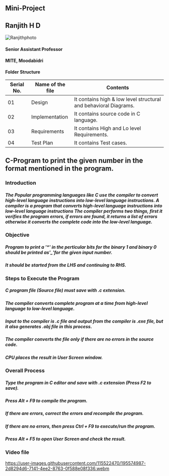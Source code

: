 ## Mini-Project

## Ranjith H D
![Ranjithphoto](https://user-images.githubusercontent.com/115522470/195775291-00e5c0d6-64d4-45fc-adb0-db39a1b8b4a2.jpg)
#### Senior Assistant Professor
#### MITE, Moodabidri

**Folder Structure**

| Serial No. | Name of the file | Contents |
| --- | --- | --- |
| 01 | Design | It contains high & low level structural and behavioral Diagrams. |
| 02 | Implementation | It contains source code in C language. |
| 03 | Requirements | It contains High and Lo level Requirements. |
| 04 | Test Plan | It contains Test cases. |

## C-Program to print the given number in the format mentioned in the program.

### Introduction
##### The Popular programming languages like C use the compiler to convert high-level language instructions into low-level language instructions. A compiler is a program that converts high-level language instructions into low-level language instructions The compiler performs two things, first it verifies the program errors, if errors are found, it returns a list of errors otherwise it converts the complete code into the low-level language. 

### Objective
##### Program to print a '*' in the perticular bits for the binary 1 and binary 0 should be printed as'_'for the given input number.
##### It should be started from the LHS and continuing to RHS.

### Steps to Execute the Program
##### C program file (Source file) must save with .c extension.
##### The compiler converts complete program at a time from high-level language to low-level language.
##### Input to the compiler is .c file and output from the compiler is .exe file, but it also generates .obj file in this process.
##### The compiler converts the file only if there are no errors in the source code.
##### CPU places the result in User Screen window.

### Overall Process
##### Type the program in C editor and save with .c extension (Press F2 to save).
##### Press Alt + F9 to compile the program.
##### If there are errors, correct the errors and recompile the program.
##### If there are no errors, then press Ctrl + F9 to execute/run the program.
##### Press Alt + F5 to open User Screen and check the result.

### Video file

https://user-images.githubusercontent.com/115522470/195574987-2d8294d6-7141-4ee2-8763-0f588e08f336.webm
